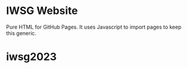 # IWSG Website

Pure HTML for GitHub Pages. It uses Javascript to import pages to keep this generic.


# iwsg2023
